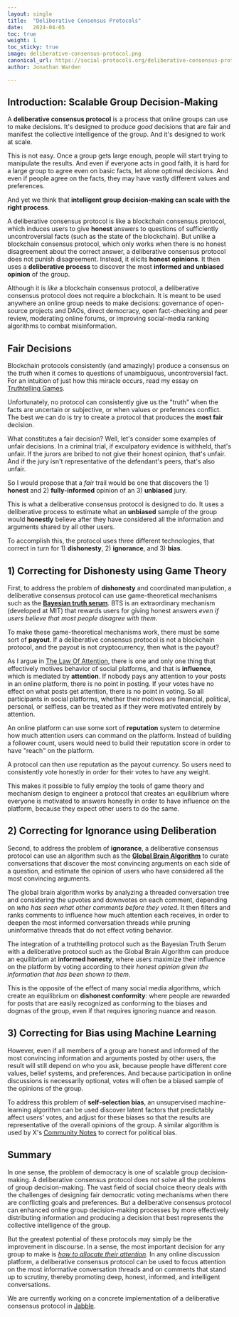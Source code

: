 ```yaml
---
layout: single
title:  "Deliberative Consensus Protocols"
date:   2024-04-05
toc: true
weight: 1 
toc_sticky: true
image: deliberative-consensus-protocol.png
canonical_url: https://social-protocols.org/deliberative-consensus-protocols
author: Jonathan Warden

---
```


## Introduction: Scalable Group Decision-Making

A **deliberative consensus protocol** is a process that online groups can use to make decisions. It's designed to produce *good* decisions that are fair and manifest the collective intelligence of the group. And it's designed to work at scale.

This is not easy. Once a group gets large enough, people will start trying to manipulate the results. And even if everyone acts in good faith, it is hard for a large group to agree even on basic facts, let alone optimal decisions. And even if people agree on the facts, they may have vastly different values and preferences.

And yet we think that **intelligent group decision-making can scale with the right process**.


<!--
But the fact that large groups often don't make good decisions doesn't mean they *can't*. Often, the key might simply be the **process**.
-->

<!--
A deliberative consensus protocol is like a blockchain consensus protocol, which uses game theory to produce consensus on questions of fact even in the face of bad-faith, manipulative behavior. But unlike a blockchain protocol, which online works for uncontroversial facts for which there is no honest disagreement, a deliberative consensus protocol works even when there is disagreement, using a **deliberative process** to discover the **honest and informed consensus**, and an unbiased machine learning algorithm. Finally, it **debiases** the results using an unsupervised machine-learning algorithm similar to the one used by X's Community Notes.

A deliberative consensus protocol is like a blockchain consensus protocol in that induces users to give **honest** answers (e.g. about the true state of the blockchain). But instead of depending on unanimous agreement on uncontroversial facts, it does not punish disagreement. Instead, it rewards users for (anonymously) giving **honest opinion**. It then uses a **deliberative process** to determine an **informed and unbiased consensus**.

-->

A deliberative consensus protocol is like a blockchain consensus protocol, which induces users to give **honest** answers to questions of sufficiently uncontroversial facts (such as the state of the blockchain). But unlike a blockchain consensus protocol, which only works when there is no honest disagreement about the correct answer, a deliberative consensus protocol does not punish disagreement. Instead, it elicits **honest opinions**. It then uses a **deliberative process** to discover the most **informed and unbiased opinion** of the group.

Although it is *like* a blockchain consensus protocol, a deliberative consensus protocol does not require a blockchain. It is meant to be used anywhere an online group needs to make decisions: governance of open-source projects and DAOs, direct democracy, open fact-checking and peer review, moderating online forums, or improving social-media ranking algorithms to combat misinformation.

<!--
Instead of using cryptocurrency as a reward system, a deliberative consensus protocol can reward users with **attention**. This produces a game-theoretic equilibrium where the users with the most influence on the platform are those who consistently vote according to their honest opinions given the information that has been shared with them by other users. 
-->


## Fair Decisions

Blockchain protocols consistently (and amazingly) produce a consensus on the *truth* when it comes to questions of unambiguous, uncontroversial fact. For an intuition of just how this miracle occurs, read my essay on [Truthtelling Games](/truthtelling-games). 

Unfortunately, no protocol can consistently give us the "truth" when the facts are uncertain or subjective, or when values or preferences conflict. The best we can do is try to create a protocol that produces the **most fair** decision.

What constitutes a fair decision? Well, let's consider some examples of unfair decisions. In a criminal trial, if exculpatory evidence is withheld, that's unfair. If the jurors are bribed to not give their honest opinion, that's unfair. And if the jury isn't representative of the defendant's peers, that's also unfair. 

So I would propose that a *fair* trail would be one that discovers the 1) **honest** and 2) **fully-informed** opinion of an 3) **unbiased** jury.

This is what a deliberative consensus protocol is designed to do. It uses a deliberative process to estimate what an **unbiased** sample of the group would **honestly** believe after they have considered all the information and arguments shared by all other users.

To accomplish this, the protocol uses three different technologies, that correct in turn for 1) **dishonesty**, 2) **ignorance**, and 3) **bias**.

## 1) Correcting for Dishonesty using Game Theory

First, to address the problem of **dishonesty** and coordinated manipulation, a deliberative consensus protocol can use game-theoretical mechanisms such as the [**Bayesian truth serum**](https://nel.mit.edu/bayesian-truth-serum/). BTS is an extraordinary mechanism (developed at MIT) that rewards users for giving honest answers *even if users believe that most people disagree with them*.

To make these game-theoretical mechanisms work, there must be some sort of **payout**. If a deliberative consensus protocol is not a blockchain protocol, and the payout is not cryptocurrency, then what is the payout?

As I argue in [The Law Of Attention](/the-law-of-attention), there is one and only one thing that effectively motives behavior of social platforms, and that is **influence**, which is mediated by **attention**. If nobody pays any attention to your posts in an online platform, there is no point in posting. If your votes have no effect on what posts get attention, there is no point in voting. So all participants in social platforms, whether their motives are financial, political, personal, or selfless, can be treated as if they were motivated entirely by attention.

An online platform can use some sort of **reputation** system to determine how much attention users can command on the platform. Instead of building a follower count, users would need to build their reputation score in order to have "reach" on the platform. 

A protocol can then use reputation as the payout currency. So users need to consistently vote honestly in order for their votes to have any weight.

This makes it possible to fully employ the tools of game theory and mechanism design to engineer a protocol that creates an equilibrium where everyone is motivated to answers honestly in order to have influence on the platform, because they expect other users to do the same.

## 2) Correcting for Ignorance using Deliberation

Second, to address the problem of **ignorance**, a deliberative consensus protocol can use an algorithm such as the [**Global Brain Algorithm**](https://social-protocols.org/global-brain/) to curate conversations that discover the most convincing arguments on each side of a question, and estimate the opinion of users who have considered all the most convincing arguments. 

The global brain algorithm works by analyzing a threaded conversation tree and considering the upvotes and downvotes on each comment, depending on *who has seen what other comments before they voted*. It then filters and ranks comments to influence how much attention each receives, in order to deepen the most informed conversation threads while pruning uninformative threads that do not effect voting behavior. 

The integration of a truthtelling protocol such as the Bayesian Truth Serum with a deliberative protocol such as the Global Brain Algorithm can produce an equilibrium at **informed honesty**, where users maximize their influence on the platform by voting according to their *honest opinion given the information that has been shown to them*.

This is the opposite of the effect of many social media algorithms, which create an equilibrium on **dishonest conformity**: where people are rewarded for posts that are easily recognized as conforming to the biases and dogmas of the group, even if that requires ignoring nuance and reason.

## 3) Correcting for Bias using Machine Learning

However, even if all members of a group are honest and informed of the most convincing information and arguments posted by other users, the result will still depend on who you ask, because people have different core values, belief systems, and preferences. And because participation in online discussions is necessarily optional, votes will often be a biased sample of the opinions of the group.

To address this problem of **self-selection bias**, an unsupervised machine-learning algorithm can be used discover latent factors that predictably affect users' votes, and adjust for these biases so that the results are representative of the overall opinions of the group. A similar algorithm is used by X's [Community Notes](https://communitynotes.x.com/guide/en/about/introduction) to correct for political bias.


## Summary


In one sense, the problem of democracy is one of scalable group decision-making. A deliberative consensus protocol does not solve all the problems of group decision-making. The vast field of social choice theory deals with the challenges of  designing fair democratic voting mechanisms when there are conflicting goals and preferences. But a deliberative consensus protocol can enhanced online group decision-making processes by more effectively distributing information and producing a decision that best represents the collective intelligence of the group.

But the greatest potential of these protocols may simply be the improvement in discourse. In a sense, the most important decision for any group to make is [*how to allocate their attention*](/what-deserves-our-attention). In any online discussion platform, a deliberative consensus protocol can be used to focus attention on the most informative conversation threads and on comments that stand up to scrutiny, thereby promoting deep, honest, informed, and intelligent conversations.

We are currently working on a concrete implementation of a deliberative consensus protocol in [Jabble](https://github.com/social-protocols/jabble?tab=readme-ov-file#jabble-better-online-conversations).




